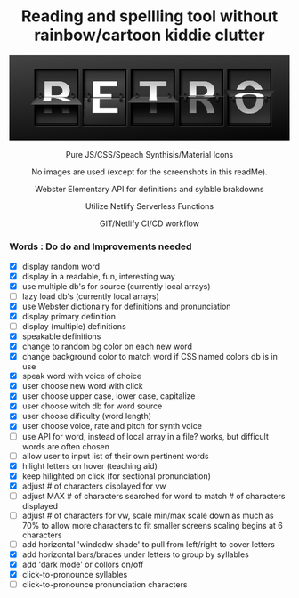 <h1 align="center" style="border-bottom:none;"> Reading and spellling tool without rainbow/cartoon kiddie clutter </h1>
<p align="center">
  <img src="images/read-me-images/splitFlap-turning-a.png">
</p>
<p align="center">
  Pure JS/CSS/Speach Synthisis/Material Icons
</p>

<p align="center">
No images are used (except for the screenshots in this readMe). 
</p>
<p align="center">
Webster Elementary API for definitions and sylable brakdowns
</p>
<p align="center">
Utilize Netlify Serverless Functions
</p>
<p align="center">
GIT/Netlify CI/CD workflow
</p>

### Words : Do do and Improvements needed

- [x] display random word
- [x] display in a readable, fun, interesting way
- [x] use multiple db's for source (currently local arrays)
- [ ] lazy load db's (currently local arrays)
- [x] use Webster dictionairy for definitions and pronunciation
- [x] display primary definition
- [ ] display (multiple) definitions
- [x] speakable definitions
- [x] change to random bg color on each new word
- [x] change background color to match word if CSS named colors db is in use
- [x] speak word with voice of choice
- [x] user choose new word with click
- [x] user choose upper case, lower case, capitalize
- [x] user choose witch db for word source
- [x] user choose dificulty (word length)
- [x] user choose voice, rate and pitch for synth voice
- [ ] use API for word, instead of local array in a file?
      works, but difficult words are often chosen
- [ ] allow user to input list of their own pertinent words
- [x] hilight letters on hover (teaching aid)
- [x] keep hilighted on click (for sectional pronunciation)
- [x] adjust # of characters displayed for vw
- [ ] adjust MAX # of characters searched for word to match # of characters displayed
- [ ] adjust # of characters for vw, scale min/max
      scale down as much as 70% to allow more characters to fit smaller screens
      scaling begins at 6 characters
- [ ] add horizontal 'windodw shade' to pull from left/right to cover letters
- [x] add horizontal bars/braces under letters to group by syllables
- [x] add 'dark mode' or collors on/off
- [x] click-to-pronounce syllables
- [ ] click-to-pronounce pronunciation characters
